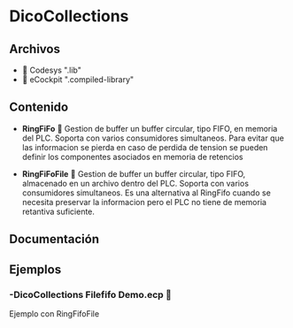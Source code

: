 # DicoCollections
## Archivos
- :orange_book: Codesys ".lib"               
- :green_book: eCockpit ".compiled-library"   

## Contenido

- **RingFiFo** :green_book: Gestion de buffer un buffer circular, tipo FIFO, en memoria del PLC. Soporta con varios consumidores simultaneos. Para evitar que las informacion se pierda en caso de perdida de tension se pueden definir los componentes asociados en memoria de retencios
  

- **RingFiFoFile** :green_book: Gestion de buffer un buffer circular, tipo FIFO, almacenado en un archivo dentro del PLC. Soporta con varios consumidores simultaneos. Es una alternativa al RingFifo cuando se necesita preservar la informacion pero el PLC no tiene de memoria retantiva suficiente. 



## Documentación

## Ejemplos
### -DicoCollections Filefifo Demo.ecp :green_book:
Ejemplo con RingFifoFile
  
